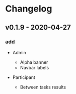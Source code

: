 # Changelog
## v0.1.9 - 2020-04-27

### add
  - Admin
      - Alpha banner
      - Navbar labels
  
  - Participant
      - Between tasks results
